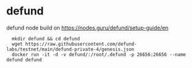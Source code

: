 # defund
defund node
build on https://nodes.guru/defund/setup-guide/en

      mkdir defund && cd defund 
      wget https://raw.githubusercontent.com/defund-labs/testnet/main/defund-private-4/genesis.json
      docker run -it -d -v defund/:/root/.defund -p 26656:26656 --name defund defund
